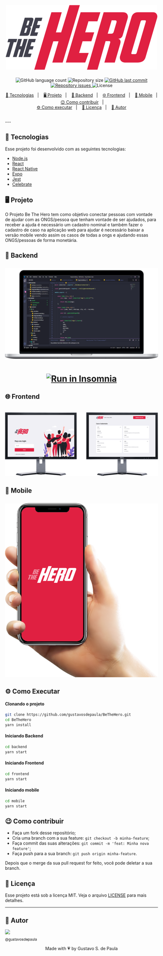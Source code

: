 <h1 align="center">
    <img title="#delicinha" src="./assets/logo.svg" />
</h1>

<p align="center">
  <img alt="GitHub language count" src="https://img.shields.io/github/languages/count/gustavosdepaula/BeTheHero">

  <img alt="Repository size" src="https://img.shields.io/github/repo-size/gustavosdepaula/BeTheHero">
  
  <a href="https://github.com/gustavosdepaula/BeTheHero/commits/master">
    <img alt="GitHub last commit" src="https://img.shields.io/github/last-commit/gustavosdepaula/BeTheHero">
  </a>

  <a href="https://github.com/gustavosdepaula/BeTheHero/issues">
    <img alt="Repository issues" src="https://img.shields.io/github/issues/gustavosdepaula/BeTheHero">
  </a>

  <img alt="License" src="https://img.shields.io/badge/license-MIT-brightgreen">
</p>

<p align="center">
  <a href="#-tecnologias">🚀 Tecnologias</a>&nbsp;&nbsp;&nbsp;|&nbsp;&nbsp;&nbsp;
  <a href="#%EF%B8%8F-projeto">🖥️ Projeto</a>&nbsp;&nbsp;&nbsp;|&nbsp;&nbsp;&nbsp;
  <a href="#-backend">🔨 Backend</a>&nbsp;&nbsp;&nbsp;|&nbsp;&nbsp;&nbsp;
  <a href="#-frontend">🌐 Frontend</a>&nbsp;&nbsp;&nbsp;|&nbsp;&nbsp;&nbsp;
  <a href="#-mobile">📱 Mobile</a>&nbsp;&nbsp;&nbsp;|&nbsp;&nbsp;&nbsp;
  <a href="#-como-contribuir">😉 Como contribuir</a>&nbsp;&nbsp;&nbsp;|&nbsp;&nbsp;&nbsp;<br>
  <a href="#-como-executar">⚙️ Como executar</a>&nbsp;&nbsp;&nbsp;|&nbsp;&nbsp;&nbsp;
   <a href="#-licença">🧾 Licença</a>&nbsp;&nbsp;&nbsp;|&nbsp;&nbsp;&nbsp;
    <a href="#-Autor">🧑 Autor</a>
</p>

<br>
---

## 🚀 Tecnologias

Esse projeto foi desenvolvido com as seguintes tecnologias:

- [Node.js](https://nodejs.org/en/)
- [React](https://reactjs.org)
- [React Native](https://facebook.github.io/react-native/)
- [Expo](https://expo.io/)
- [Jest](https://jestjs.io/)
- [Celebrate](https://github.com/arb/celebrate)

## 🖥️ Projeto
O Projeto Be The Hero tem como objetivo conectar pessoas com vontade de ajudar com as ONGS/pessoa que tenham vontade de ser ajudados, para receber a ajuda é necessário um cadastro nominal e também fazer o cadastro de caso na aplicação web para ajudar é necessário baixar a versão mobile vendo assim os casos de todas a ongs e ajudando essas ONGS/pessoas de forma monetária.
## 🔨 Backend

<h2 align="center">
  <img src="./assets/backend-computer.png" alt="Backend Photo">
</h2>

<h1 align="center">
<a href="./assets/Insomnia.json" target="_blank"><img src="https://insomnia.rest/images/run.svg" alt="Run in Insomnia"></a>
</h1>

## 🌐 Frontend
<h1 align="center">
    <img  src="./assets/frontend-computer0.png" />
</h1>

## 📱 Mobile
<h2 align="center">
  <img src="./assets/mobile.png" alt="Backend Photo">
</h2>
    
## ⚙️ Como Executar

#### Clonando o projeto
```sh
git clone https://github.com/gustavosdepaula/BeTheHero.git
cd BeTheHero
yarn install
```
#### Iniciando Backend
```sh
cd backend
yarn start
```
#### Iniciando Frontend
```sh
cd frontend
yarn start
```
#### Iniciando mobile
```sh
cd mobile
yarn start
```

## 😉 Como contribuir

- Faça um fork desse repositório;
- Cria uma branch com a sua feature: `git checkout -b minha-feature`;
- Faça commit das suas alterações: `git commit -m 'feat: Minha nova feature'`;
- Faça push para a sua branch: `git push origin minha-feature`.

Depois que o merge da sua pull request for feito, você pode deletar a sua branch.


## 🧾 Licença

Esse projeto está sob a licença MIT. Veja o arquivo [LICENSE](LICENSE.md) para mais detalhes.

---
## 🧑 Autor

[<img src="https://avatars3.githubusercontent.com/u/16215193?s=460&u=54781cdd737df68d666345b071bceb7e9a2ea219&v=4" width=115><br><sub>@gustavosdepaula</sub>](https://github.com/gustavosdepaula) 

<p align="center">Made with 💗 by Gustavo S. de Paula</p>

